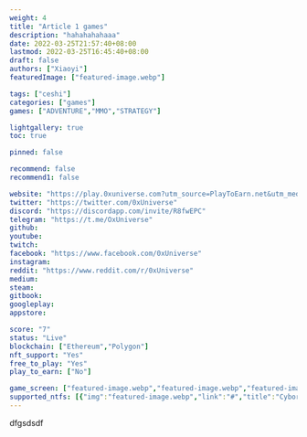 ```yaml
---
weight: 4
title: "Article 1 games"
description: "hahahahahaaa"
date: 2022-03-25T21:57:40+08:00
lastmod: 2022-03-25T16:45:40+08:00
draft: false
authors: ["Xiaoyi"]
featuredImage: ["featured-image.webp"]

tags: ["ceshi"]
categories: ["games"]
games: ["ADVENTURE","MMO","STRATEGY"]

lightgallery: true
toc: true

pinned: false

recommend: false
recommend1: false

website: "https://play.0xuniverse.com?utm_source=PlayToEarn.net&utm_medium=organic&utm_campaign=gamepage"
twitter: "https://twitter.com/0xUniverse"
discord: "https://discordapp.com/invite/R8fwEPC"
telegram: "https://t.me/OxUniverse"
github: 
youtube: 
twitch: 
facebook: "https://www.facebook.com/0xUniverse"
instagram: 
reddit: "https://www.reddit.com/r/0xUniverse"
medium: 
steam: 
gitbook: 
googleplay: 
appstore: 

score: "7"
status: "Live"
blockchain: ["Ethereum","Polygon"]
nft_support: "Yes"
free_to_play: "Yes"
play_to_earn: ["No"]

game_screen: ["featured-image.webp","featured-image.webp","featured-image.webp","featured-image.webp","featured-image.webp"]
supported_ntfs: [{"img":"featured-image.webp","link":"#","title":"Cyborg Legends"}]
---
```


dfgsdsdf
